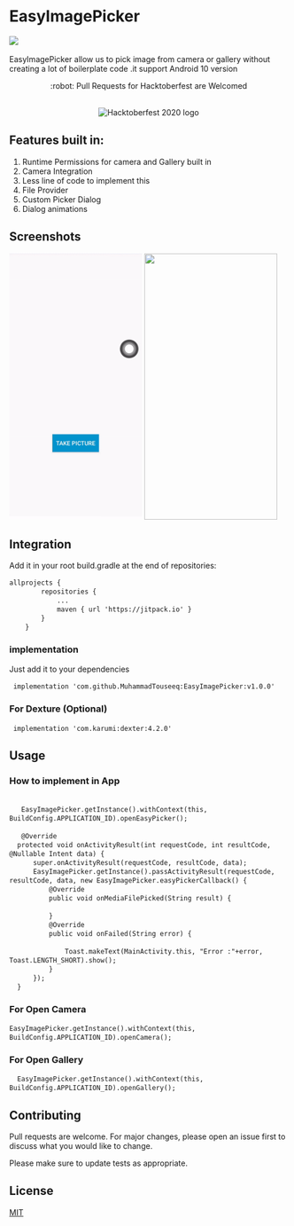 # EasyImagePicker

[![](https://jitpack.io/v/MuhammadTouseeq/EasyImagePicker.svg)](https://jitpack.io/#MuhammadTouseeq/EasyImagePicker)

EasyImagePicker allow us to pick image from camera or gallery without creating a lot of boilerplate code .it support Android 10 version


<p align="center">
:robot: Pull Requests for Hacktoberfest are Welcomed 
</p>

<br>

<div align="center">
	<img src="https://raw.githubusercontent.com/androiddevnotes/androiddevnotes/master/assets/hacktoberfest2020.jpg" alt="Hacktoberfest 2020 logo"></img>   
</div>


## Features built in:

1. Runtime Permissions for camera and Gallery built in
2. Camera Integration
3. Less line of code to implement this 
4. File Provider
5. Custom Picker Dialog 
6. Dialog animations


## Screenshots
<img src='screenshots/permissions.gif' height=480  width=240/> <img src='screenshots/take_picture.gif' height=480  width=240/>


## Integration 

Add it in your root build.gradle at the end of repositories:

```
allprojects {
		repositories {
			...
			maven { url 'https://jitpack.io' }
		}
	}
```
### implementation
Just add it to your dependencies
```
 implementation 'com.github.MuhammadTouseeq:EasyImagePicker:v1.0.0'
```
### For Dexture (Optional)

``` implementation 'com.karumi:dexter:4.2.0'```

## Usage

### How to implement in App
  
  ```
  
     EasyImagePicker.getInstance().withContext(this, BuildConfig.APPLICATION_ID).openEasyPicker();

     @Override
    protected void onActivityResult(int requestCode, int resultCode, @Nullable Intent data) {
        super.onActivityResult(requestCode, resultCode, data);
        EasyImagePicker.getInstance().passActivityResult(requestCode, resultCode, data, new EasyImagePicker.easyPickerCallback() {
            @Override
            public void onMediaFilePicked(String result) {

            }
            @Override
            public void onFailed(String error) {

                Toast.makeText(MainActivity.this, "Error :"+error, Toast.LENGTH_SHORT).show();
            }
        });
    }
 ```

### For Open Camera

```
EasyImagePicker.getInstance().withContext(this, BuildConfig.APPLICATION_ID).openCamera();
```

### For Open Gallery

```
  EasyImagePicker.getInstance().withContext(this, BuildConfig.APPLICATION_ID).openGallery();
```


## Contributing
Pull requests are welcome. For major changes, please open an issue first to discuss what you would like to change.

Please make sure to update tests as appropriate.

## License
[MIT](https://choosealicense.com/licenses/mit/)
